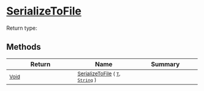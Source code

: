 # [SerializeToFile](./NetCoreSerializationHelper-100664083.md)


Return type:
## Methods

| Return | Name | Summary | 
| --- | --- | --- | 
| <sub>[Void](https://docs.microsoft.com/en-us/dotnet/api/System.Void)</sub><img width=200/>| <sub>[SerializeToFile](./NetCoreSerializationHelper-100664083.md) ( [`T`](./NetCoreSerializationHelper-100664083.md), [`String`](https://docs.microsoft.com/en-us/dotnet/api/System.String) )</sub>| <sub></sub><img width=200/>| <br>


